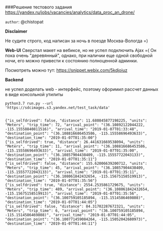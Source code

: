 ###Решение тестового задания 
https://yandex.ru/jobs/vacancies/analytics/data_proc_an_drone/

`author`: @chistopat

**Disclaimer**

Не судите строго, код написан за ночь в поезде Москва-Вологда =)


**Web-UI**
Сверстал макет на вебиксе, но не успел подключить Ajax =(
Он пока очень "деревянный", однако, при наличии еще одной свободной ночи, 
его можно привести к состоянию полноценной админки.

Посмотреть можно тут: https://snippet.webix.com/5kdjoiuz


**Backend**

не успел доделать web - интерфейс, поэтому офоримил рассчет данных в виде 
консольной утилиты


```
python3.7 run.py --url 'https://sdcimages.s3.yandex.net/test_task/data'


{"is_selfdrived": false, "distance": 11.680845877198225, "units": "Meters", "trip_time": 72, "arrival_point": "(36.10892122044222, -115.15558840811516)", "arrival_time": "2019-01-07T01:33:48", "destination_point": "(36.108816686453586, -115.15558696493633)", "destination_time": "2019-01-07T01:35:00"}
{"is_selfdrived": true, "distance": 26.441631669538094, "units": "Meters", "trip_time": 11, "arrival_point": "(36.108816686453586, -115.15558696493633)", "arrival_time": "2019-01-07T01:35:00", "destination_point": "(36.10857904438409, -115.15557722043133)", "destination_time": "2019-01-07T01:35:11"}
{"is_selfdrived": false, "distance": 155.62006639200712, "units": "Meters", "trip_time": 45, "arrival_point": "(36.10857904438409, -115.15557722043133)", "arrival_time": "2019-01-07T01:35:11", "destination_point": "(36.108061842432654, -115.15675158519913)", "destination_time": "2019-01-07T01:35:56"}
{"is_selfdrived": true, "distance": 2554.2535861729675, "units": "Meters", "trip_time": 489, "arrival_point": "(36.108061842432654, -115.15675158519913)", "arrival_time": "2019-01-07T01:35:56", "destination_point": "(36.100759105185894, -115.1514586469808)", "destination_time": "2019-01-07T01:44:05"}
{"is_selfdrived": false, "distance": 84.31702287672321, "units": "Meters", "trip_time": 6, "arrival_point": "(36.100759105185894, -115.1514586469808)", "arrival_time": "2019-01-07T01:44:05", "destination_point": "(36.100771459084264, -115.15052042680973)", "destination_time": "2019-01-07T01:44:11"}
```


